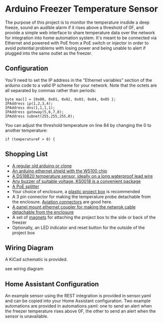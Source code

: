 # Arduino Freezer Temperature Sensor
The purpose of this project is to monitor the temperature insdide a deep freeze, sound an audible alarm if it rises above a threshold of 0F, and provide a simple web interface to share temperature data over the network for integration into home automation system.  It's meant to be connected via Ethernet and powered with PoE from a PoE switch or injector in order to avoid potential problems with losing power and being unable to alert if plugged into the same outlet as the freezer.

## Configuration
You'll need to set the IP address in the "Ethernet variables" section of the arduino code to a valid IP scheme for your network.  Note that the octets are all separated by commas rather than periods:
```
byte mac[] = {0x00, 0x01, 0x02, 0x03, 0x04, 0x05 };
IPAddress ip(1,2,3,4);
IPAddress dns(1,1,1,1);
IPAddress gateway(5,6,7,8);
IPAddress subnet(255,255,255,0);
```

You can adjust the threshold temperature on line 84 by changing the 0 to another temperature:
```
if (temperatureF > 0) {
```

## Shopping List
* [A regular old arduino or clone](https://www.amazon.com/gp/product/B01EWOE0UU/)
* [An arduino ethernet shield with the W5100 chip](https://www.amazon.com/gp/product/B00AXVX5D0/)
* [A DS18B20 temperature sensor, ideally on a long waterproof lead wire](https://www.amazon.com/dp/B012C597T0/)
* [Any buzzer of suitable voltage, KS0018 is a convenient package](https://www.keyestudio.com/free-shipping-keyestudio-active-buzzer-alarm-module-for-arduino-p0150.html)
* [A PoE splitter](https://www.amazon.com/gp/product/B08HS4NT13/)
* Your choice of enclosure, a [plastic project box](https://www.amazon.com/gp/product/B075WZFWFV/) is recommended
* A 3 pin connector for making the temperature probe detachable from the enclosure.  [Aviation connectors](https://www.amazon.com/gp/product/B07F5B5LLX/) are good here.
* [A panel mount ethernet coupler for making the netwrok cable detachable from the enclosure](https://www.amazon.com/gp/product/B091TJRQYC/)
* A set of [magnets](https://www.amazon.com/dp/B0CS2WZXHD/) for attaching the project box to the side or back of the freezer
* Optionally, an LED indicator and reset button for the outside of the project box

## Wiring Diagram
A KiCad schematic is provided.

see wiring diagram

## Home Assistant Configuration
An example sensor using the REST integration is provided in sensor.yaml and can be copied into your Home Assistant configuration.
Two example automations are provided in automations.yaml: one to send an alert when the freezer temperature rises above 0F, the other to send an alert when the sensor is unavailable.